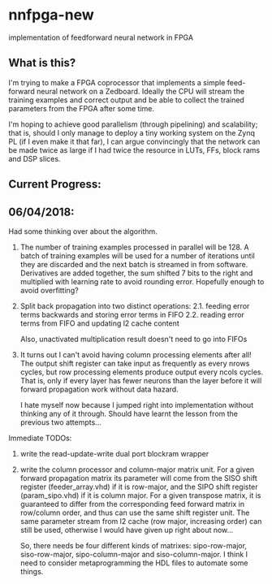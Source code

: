 # nnfpga-new
implementation of feedforward neural network in FPGA

## What is this?
I'm trying to make a FPGA coprocessor that implements a simple feed-forward neural network on a Zedboard. Ideally the CPU will
stream the training examples and correct output and be able to collect the trained parameters from
the FPGA after some time.

I'm hoping to achieve good parallelism (through pipelining) and scalability; that is, should I only manage to deploy a tiny
working system on the Zynq PL (if I even make it that far), I can argue convincingly that the network can be made twice as large
if I had twice the resource in LUTs, FFs, block rams and DSP slices.

## Current Progress:
06/04/2018:
-------------
Had some thinking over about the algorithm.

1. The number of training examples processed in parallel will be 128. A batch of training examples will be used for a number of iterations
   until they are discarded and the next batch is streamed in from software. Derivatives are added together, the sum shifted 7 bits to the right
   and multiplied with learning rate to avoid rounding error. Hopefully enough to avoid overfitting?

2. Split back propagation into two distinct operations: 
   2.1. feeding error terms backwards and storing error terms in FIFO
   2.2. reading error terms from FIFO and updating l2 cache content

   Also, unactivated multiplication result doesn't need to go into FIFOs

3. It turns out I can't avoid having column processing elements after all! The output shift register can take input as frequently as every nrows cycles,
   but row processing elements produce output every ncols cycles. That is, only if every layer has fewer neurons than the layer before it will 
   forward propagation work without data hazard. 
   
   I hate myself now because I jumped right into implementation without thinking any of it through. Should have learnt the lesson from the previous
   two attempts...

Immediate TODOs:

1. write the read-update-write dual port blockram wrapper
2. write the column processor and column-major matrix unit. For a given forward propagation matrix its parameter will come from
   the SISO shift register (feeder\_array.vhd) if it is row-major, and the SIPO shift register (param\_sipo.vhd) if it is column major.
   For a given transpose matrix, it is guaranteed to differ from the corresponding feed forward matrix in row/column order, and thus
   can use the same shift register unit. The same parameter stream from l2 cache (row major, increasing order) can still be used, otherwise
   I would have given up right about now...

   So, there needs be four different kinds of matrixes: sipo-row-major, siso-row-major, sipo-column-major and siso-column-major. I think I need
   to consider metaprogramming the HDL files to automate some things.

